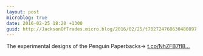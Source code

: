 ```yaml
---
layout: post
microblog: true
date: 2016-02-25 18:20 +1300
guid: http://JacksonOfTrades.micro.blog/2016/02/25/t702724768630480897.html
---
```

The experimental designs of the Penguin Paperbacks→ [t.co/NhZFB7fl8...](https://t.co/NhZFB7fl8a)
